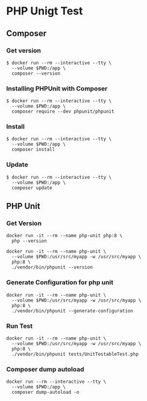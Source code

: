 # PHP Unigt Test

## Composer

### Get version

```shell
$ docker run --rm --interactive --tty \
  --volume $PWD:/app \
  composer --version
```

### Installing PHPUnit with Composer

```shell
$ docker run --rm --interactive --tty \
  --volume $PWD:/app \
  composer require --dev phpunit/phpunit
```

### Install

```shell
$ docker run --rm --interactive --tty \
  --volume $PWD:/app \
  composer install
```

### Update

```shell
$ docker run --rm --interactive --tty \
  --volume $PWD:/app \
  composer update
```

## PHP Unit

### Get Version

```shell
docker run -it --rm --name php-unit php:8 \
  php --version
```

```shell
docker run -it --rm --name php-unit \
  --volume $PWD:/usr/src/myapp -w /usr/src/myapp \
  php:8 \
  ./vendor/bin/phpunit --version
```

### Generate Configuration for php unit

```shell
docker run -it --rm --name php-unit \
  --volume $PWD:/usr/src/myapp -w /usr/src/myapp \
  php:8 \
  ./vendor/bin/phpunit --generate-configuration
```
### Run Test

```shell
docker run -it --rm --name php-unit \
  --volume $PWD:/usr/src/myapp -w /usr/src/myapp \
  php:8 \
  ./vendor/bin/phpunit tests/UnitTestableTest.php
```

### Composer dump autoload

```shell
docker run --rm --interactive --tty \
  --volume $PWD:/app \
  composer dump-autoload -o
```